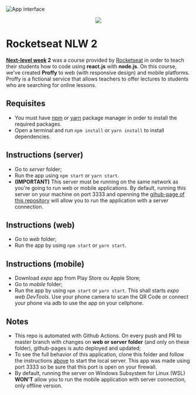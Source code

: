 ![App interface](https://i.imgur.com/caFl24m.jpg)

<p align="center">
  <img src="https://github.com/henriquesqs/rocketseat-nlw2/workflows/Deploy%20Proffy/badge.svg">
</p>

# Rocketseat NLW 2
**[Next-level week](https://nextlevelweek.com/) 2** was a course provided by [Rocketseat](https://rocketseat.com.br/) in order to teach their students how to code using **react.js** with **node.js**. On this course, we've created **Proffy** to web (with responsive design) and mobile platforms. Proffy is a fictional service that allows teachers to offer lectures to students who are searching for online lessons.

## Requisites
- You must have [npm](https://nodejs.org/en/) or [yarn](https://yarnpkg.com/) package manager in order to install the required packages. 
- Open a terminal and run `npm install` or `yarn install` to install dependencies.

## Instructions (server)
- Go to *server* folder;
- Run the app using `npm start` or `yarn start`.
- **(IMPORTANT)** This server must be running on the same network as you're going to run web or mobile applications. By default, running this server on your machine on port 3333 and openning the [gihub-page of this repository](https://henriquesqs.github.io/rocketseat-nlw2/#/) will allow you to run the application with a server connection. 

## Instructions (web)
- Go to *web* folder;
- Run the app by using `npm start` or `yarn start`.

## Instructions (mobile)
- Download *expo* app from Play Store ou Apple Store;
- Go to *mobile* folder;
- Run the app by using `npm start` or `yarn start`. This shall starts *expo web DevTools*. Use your phone camera to scan the QR Code or connect your phone via adb to use the app on your cellphone.

## Notes
- This repo is automated with Github Actions. On every push and PR to master branch with changes on **web or server folder** (and only on these folder), github-pages is auto deployed and updated;
- To see the full behavior of this application, clone this folder and follow the instructions [above](https://github.com/henriquesqs/rocketseat-nlw2/#instructions-server) to start the local server. This app was made using port 3333 so be sure that this port is open on your firewall.
- By default, running the server on Windows Subsystem for Linux (WSL) **WON'T** allow you to run the mobile application with server connection, only offline version.
